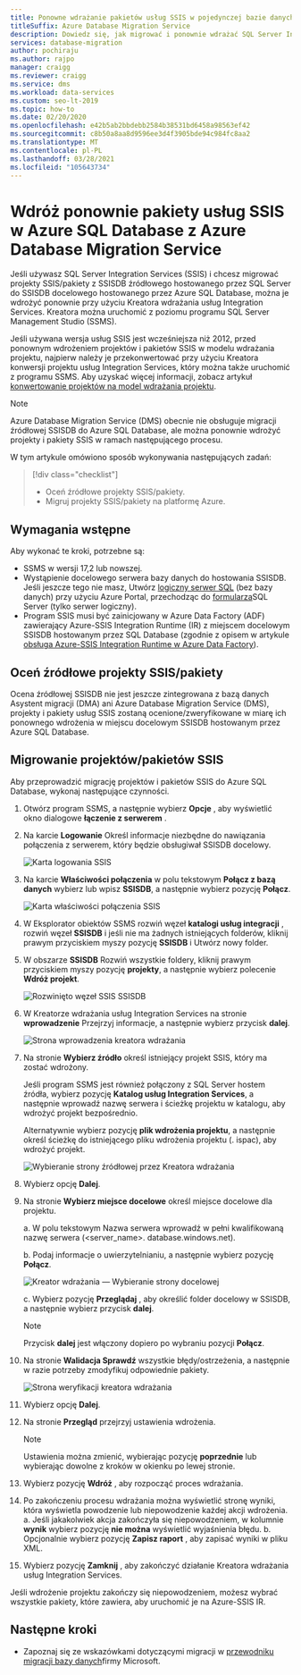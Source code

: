 ```yaml
---
title: Ponowne wdrażanie pakietów usług SSIS w pojedynczej bazie danych SQL
titleSuffix: Azure Database Migration Service
description: Dowiedz się, jak migrować i ponownie wdrażać SQL Server Integration Services pakiety i projekty, aby Azure SQL Database pojedynczą bazę danych przy użyciu Azure Database Migration Service i Data Migration Assistant.
services: database-migration
author: pochiraju
ms.author: rajpo
manager: craigg
ms.reviewer: craigg
ms.service: dms
ms.workload: data-services
ms.custom: seo-lt-2019
ms.topic: how-to
ms.date: 02/20/2020
ms.openlocfilehash: e42b5ab2bbdebb2584b38531bd6458a98563ef42
ms.sourcegitcommit: c8b50a8aa8d9596ee3d4f3905bde94c984fc8aa2
ms.translationtype: MT
ms.contentlocale: pl-PL
ms.lasthandoff: 03/28/2021
ms.locfileid: "105643734"
---
```

# <a name="redeploy-ssis-packages-to-azure-sql-database-with-azure-database-migration-service"></a>Wdróż ponownie pakiety usług SSIS w Azure SQL Database z Azure Database Migration Service

Jeśli używasz SQL Server Integration Services (SSIS) i chcesz migrować projekty SSIS/pakiety z SSISDB źródłowego hostowanego przez SQL Server do SSISDB docelowego hostowanego przez Azure SQL Database, można je wdrożyć ponownie przy użyciu Kreatora wdrażania usług Integration Services. Kreatora można uruchomić z poziomu programu SQL Server Management Studio (SSMS).

Jeśli używana wersja usług SSIS jest wcześniejsza niż 2012, przed ponownym wdrożeniem projektów i pakietów SSIS w modelu wdrażania projektu, najpierw należy je przekonwertować przy użyciu Kreatora konwersji projektu usług Integration Services, który można także uruchomić z programu SSMS. Aby uzyskać więcej informacji, zobacz artykuł [konwertowanie projektów na model wdrażania projektu](/sql/integration-services/packages/deploy-integration-services-ssis-projects-and-packages#convert).

> [!NOTE]
> Azure Database Migration Service (DMS) obecnie nie obsługuje migracji źródłowej SSISDB do Azure SQL Database, ale można ponownie wdrożyć projekty i pakiety SSIS w ramach następującego procesu.

W tym artykule omówiono sposób wykonywania następujących zadań:
> [!div class="checklist"]
>
> * Oceń źródłowe projekty SSIS/pakiety.
> * Migruj projekty SSIS/pakiety na platformę Azure.

## <a name="prerequisites"></a>Wymagania wstępne

Aby wykonać te kroki, potrzebne są:

* SSMS w wersji 17,2 lub nowszej.
* Wystąpienie docelowego serwera bazy danych do hostowania SSISDB. Jeśli jeszcze tego nie masz, Utwórz [logiczny serwer SQL](../azure-sql/database/logical-servers.md) (bez bazy danych) przy użyciu Azure Portal, przechodząc do [formularza](https://ms.portal.azure.com/#create/Microsoft.SQLServer)SQL Server (tylko serwer logiczny).
* Program SSIS musi być zainicjowany w Azure Data Factory (ADF) zawierający Azure-SSIS Integration Runtime (IR) z miejscem docelowym SSISDB hostowanym przez SQL Database (zgodnie z opisem w artykule [obsługa Azure-SSIS Integration Runtime w Azure Data Factory](../data-factory/tutorial-deploy-ssis-packages-azure.md)).

## <a name="assess-source-ssis-projectspackages"></a>Oceń źródłowe projekty SSIS/pakiety

Ocena źródłowej SSISDB nie jest jeszcze zintegrowana z bazą danych Asystent migracji (DMA) ani Azure Database Migration Service (DMS), projekty i pakiety usług SSIS zostaną ocenione/zweryfikowane w miarę ich ponownego wdrożenia w miejscu docelowym SSISDB hostowanym przez Azure SQL Database.

## <a name="migrate-ssis-projectspackages"></a>Migrowanie projektów/pakietów SSIS

Aby przeprowadzić migrację projektów i pakietów SSIS do Azure SQL Database, wykonaj następujące czynności.

1. Otwórz program SSMS, a następnie wybierz **Opcje** , aby wyświetlić okno dialogowe **łączenie z serwerem** .

2. Na karcie **Logowanie** Określ informacje niezbędne do nawiązania połączenia z serwerem, który będzie obsługiwał SSISDB docelowy.

    ![Karta logowania SSIS](media/how-to-migrate-ssis-packages/dms-ssis-login-tab.png)

3. Na karcie **Właściwości połączenia** w polu tekstowym **Połącz z bazą danych** wybierz lub wpisz **SSISDB**, a następnie wybierz pozycję **Połącz**.

    ![Karta właściwości połączenia SSIS](media/how-to-migrate-ssis-packages/dms-ssis-conncetion-properties-tab.png)

4. W Eksplorator obiektów SSMS rozwiń węzeł **katalogi usług integracji** , rozwiń węzeł **SSISDB** i jeśli nie ma żadnych istniejących folderów, kliknij prawym przyciskiem myszy pozycję **SSISDB** i Utwórz nowy folder.

5. W obszarze **SSISDB** Rozwiń wszystkie foldery, kliknij prawym przyciskiem myszy pozycję **projekty**, a następnie wybierz polecenie **Wdróż projekt**.

    ![Rozwinięto węzeł SSIS SSISDB](media/how-to-migrate-ssis-packages/dms-ssis-ssisdb-node-expanded.png)

6. W Kreatorze wdrażania usług Integration Services na stronie **wprowadzenie** Przejrzyj informacje, a następnie wybierz przycisk **dalej**.

    ![Strona wprowadzenia kreatora wdrażania](media/how-to-migrate-ssis-packages/dms-deployment-wizard-introduction-page.png)

7. Na stronie **Wybierz źródło** określ istniejący projekt SSIS, który ma zostać wdrożony.

    Jeśli program SSMS jest również połączony z SQL Server hostem źródła, wybierz pozycję **Katalog usług Integration Services**, a następnie wprowadź nazwę serwera i ścieżkę projektu w katalogu, aby wdrożyć projekt bezpośrednio.

    Alternatywnie wybierz pozycję **plik wdrożenia projektu**, a następnie określ ścieżkę do istniejącego pliku wdrożenia projektu (. ispac), aby wdrożyć projekt.

    ![Wybieranie strony źródłowej przez Kreatora wdrażania](media/how-to-migrate-ssis-packages/dms-deployment-wizard-select-source-page.png)
 
8. Wybierz opcję **Dalej**.
9. Na stronie **Wybierz miejsce docelowe** określ miejsce docelowe dla projektu.

    a. W polu tekstowym Nazwa serwera wprowadź w pełni kwalifikowaną nazwę serwera (<server_name>. database.windows.net).

    b. Podaj informacje o uwierzytelnianiu, a następnie wybierz pozycję **Połącz**.

    ![Kreator wdrażania — Wybieranie strony docelowej](media/how-to-migrate-ssis-packages/dms-deployment-wizard-select-destination-page.png)

    c. Wybierz pozycję **Przeglądaj** , aby określić folder docelowy w SSISDB, a następnie wybierz przycisk **dalej**.

    > [!NOTE]
    > Przycisk **dalej** jest włączony dopiero po wybraniu pozycji **Połącz**.

10. Na stronie **Walidacja Sprawdź** wszystkie błędy/ostrzeżenia, a następnie w razie potrzeby zmodyfikuj odpowiednie pakiety.

    ![Strona weryfikacji kreatora wdrażania](media/how-to-migrate-ssis-packages/dms-deployment-wizard-validate-page.png)

11. Wybierz opcję **Dalej**.

12. Na stronie **Przegląd** przejrzyj ustawienia wdrożenia.

    > [!NOTE]
    > Ustawienia można zmienić, wybierając pozycję **poprzednie** lub wybierając dowolne z kroków w okienku po lewej stronie.

13. Wybierz pozycję **Wdróż** , aby rozpocząć proces wdrażania.

14. Po zakończeniu procesu wdrażania można wyświetlić stronę wyniki, która wyświetla powodzenie lub niepowodzenie każdej akcji wdrożenia.
    a. Jeśli jakakolwiek akcja zakończyła się niepowodzeniem, w kolumnie **wynik** wybierz pozycję **nie można** wyświetlić wyjaśnienia błędu.
    b. Opcjonalnie wybierz pozycję **Zapisz raport** , aby zapisać wyniki w pliku XML.

15. Wybierz pozycję **Zamknij** , aby zakończyć działanie Kreatora wdrażania usług Integration Services.

Jeśli wdrożenie projektu zakończy się niepowodzeniem, możesz wybrać wszystkie pakiety, które zawiera, aby uruchomić je na Azure-SSIS IR.

## <a name="next-steps"></a>Następne kroki

* Zapoznaj się ze wskazówkami dotyczącymi migracji w [przewodniku migracji bazy danych](https://datamigration.microsoft.com/)firmy Microsoft.